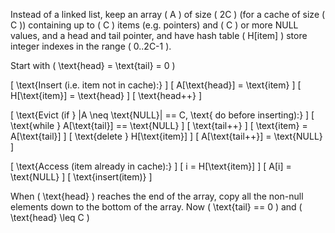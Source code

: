 Instead of a linked list, keep an array \( A \) of size \( 2C \) (for a cache of size \( C \)) containing up to \( C \) items (e.g. pointers) and \( C \) or more NULL values, and a head and tail pointer, and have hash table \( H[item] \) store integer indexes in the range \( 0..2C-1 \).

Start with \( \text{head} = \text{tail} = 0 \)

\[
\text{Insert (i.e. item not in cache):}
\]
\[
    A[\text{head}] = \text{item}
\]
\[
    H[\text{item}] = \text{head}
\]
\[
    \text{head++}
\]

\[
\text{Evict (if } |A \neq \text{NULL}| == C, \text{ do before inserting):}
\]
\[
    \text{while } A[\text{tail}] == \text{NULL}
\]
\[
        \text{tail++}
\]
\[
    \text{item} = A[\text{tail}]
\]
\[
    \text{delete } H[\text{item}]
\]
\[
    A[\text{tail++}] = \text{NULL}
\]

\[
\text{Access (item already in cache):}
\]
\[
    i = H[\text{item}]
\]
\[
    A[i] = \text{NULL}
\]
\[
    \text{insert(item)}
\]

When \( \text{head} \) reaches the end of the array, copy all the non-null elements down to the bottom of the array. Now \( \text{tail} == 0 \) and \( \text{head} \leq C \)
